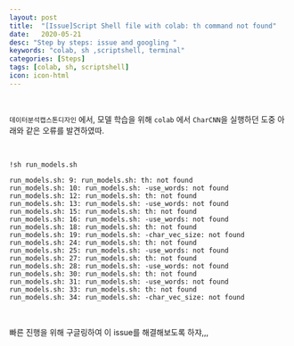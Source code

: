 ```yaml
---
layout: post
title:  "[Issue]Script Shell file with colab: th command not found"
date:   2020-05-21
desc: "Step by steps: issue and googling "
keywords: "colab, sh ,scriptshell, terminal"
categories: [Steps]
tags: [colab, sh, scriptshell]
icon: icon-html
---
```


<br>

`데이터분석캡스톤디자인` 에서, 모델 학습을 위해 `colab` 에서 `CharCNN`을 실행하던 도중 아래와 같은 오류를 발견하였따.



<br>

```
!sh run_models.sh
```



```
run_models.sh: 9: run_models.sh: th: not found
run_models.sh: 10: run_models.sh: -use_words: not found
run_models.sh: 12: run_models.sh: th: not found
run_models.sh: 13: run_models.sh: -use_words: not found
run_models.sh: 15: run_models.sh: th: not found
run_models.sh: 16: run_models.sh: -use_words: not found
run_models.sh: 18: run_models.sh: th: not found
run_models.sh: 19: run_models.sh: -char_vec_size: not found
run_models.sh: 24: run_models.sh: th: not found
run_models.sh: 25: run_models.sh: -use_words: not found
run_models.sh: 27: run_models.sh: th: not found
run_models.sh: 28: run_models.sh: -use_words: not found
run_models.sh: 30: run_models.sh: th: not found
run_models.sh: 31: run_models.sh: -use_words: not found
run_models.sh: 33: run_models.sh: th: not found
run_models.sh: 34: run_models.sh: -char_vec_size: not found
```



<br>

빠른 진행을 위해 구글링하여 이 issue를 해결해보도록 하쟈,,, 
